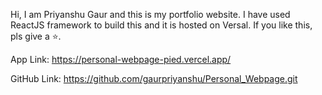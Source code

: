 Hi, I am Priyanshu  Gaur and this is my portfolio website. I have used ReactJS framework to build this and it is hosted on Versal.
If you like this, pls give a ⭐.


App Link: https://personal-webpage-pied.vercel.app/

GitHub Link: https://github.com/gaurpriyanshu/Personal_Webpage.git